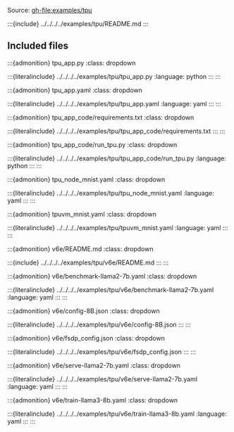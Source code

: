 Source: <gh-file:examples/tpu>

:::{include} ../../../../examples/tpu/README.md
:::

## Included files

:::{admonition} tpu_app.py
:class: dropdown

:::{literalinclude} ../../../../examples/tpu/tpu_app.py
:language: python
:::
:::

:::{admonition} tpu_app.yaml
:class: dropdown

:::{literalinclude} ../../../../examples/tpu/tpu_app.yaml
:language: yaml
:::
:::

:::{admonition} tpu_app_code/requirements.txt
:class: dropdown

:::{literalinclude} ../../../../examples/tpu/tpu_app_code/requirements.txt
:::
:::

:::{admonition} tpu_app_code/run_tpu.py
:class: dropdown

:::{literalinclude} ../../../../examples/tpu/tpu_app_code/run_tpu.py
:language: python
:::
:::

:::{admonition} tpu_node_mnist.yaml
:class: dropdown

:::{literalinclude} ../../../../examples/tpu/tpu_node_mnist.yaml
:language: yaml
:::
:::

:::{admonition} tpuvm_mnist.yaml
:class: dropdown

:::{literalinclude} ../../../../examples/tpu/tpuvm_mnist.yaml
:language: yaml
:::
:::

:::{admonition} v6e/README.md
:class: dropdown

:::{include} ../../../../examples/tpu/v6e/README.md
:::
:::

:::{admonition} v6e/benchmark-llama2-7b.yaml
:class: dropdown

:::{literalinclude} ../../../../examples/tpu/v6e/benchmark-llama2-7b.yaml
:language: yaml
:::
:::

:::{admonition} v6e/config-8B.json
:class: dropdown

:::{literalinclude} ../../../../examples/tpu/v6e/config-8B.json
:::
:::

:::{admonition} v6e/fsdp_config.json
:class: dropdown

:::{literalinclude} ../../../../examples/tpu/v6e/fsdp_config.json
:::
:::

:::{admonition} v6e/serve-llama2-7b.yaml
:class: dropdown

:::{literalinclude} ../../../../examples/tpu/v6e/serve-llama2-7b.yaml
:language: yaml
:::
:::

:::{admonition} v6e/train-llama3-8b.yaml
:class: dropdown

:::{literalinclude} ../../../../examples/tpu/v6e/train-llama3-8b.yaml
:language: yaml
:::
:::

